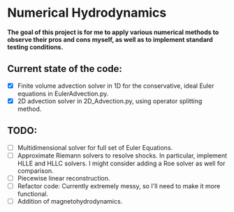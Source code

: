 # Numerical Hydrodynamics
**The goal of this project is for me to apply various numerical methods to observe their pros and cons myself, as well as to implement standard testing conditions.**

## Current state of the code:
- [x] Finite volume advection solver in 1D for the conservative, ideal Euler equations in EulerAdvection.py.
- [x] 2D advection solver in 2D_Advection.py, using operator splitting method.

## TODO:
- [ ] Multidimensional solver for full set of Euler Equations.
- [ ] Approximate Riemann solvers to resolve shocks. In particular, implement HLLE and HLLC solvers. I might consider adding a Roe solver as well for comparison. 
- [ ] Piecewise linear reconstruction.
- [ ] Refactor code: Currently extremely messy, so I'll need to make it more functional.
- [ ] Addition of magnetohydrodynamics. 
